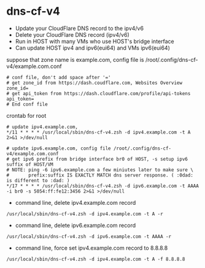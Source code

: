 # dns-cf-v4
- Update your CloudFlare DNS record to the ipv4/v6
- Delete your CloudFlare DNS record (ipv4/v6)
- Run in HOST with many VMs who use HOST's bridge interface
- Can update HOST ipv4 and ipv6(eui64) and VMs ipv6(eui64)

suppose that zone name is example.com,
config file is /root/.config/dns-cf-v4/example.com.conf
```
# conf file, don't add space after '='
# get zone_id from https://dash.coudflare.com, Websites Overview
zone_id=
# get api_token from https://dash.cloudflare.com/profile/api-tokens
api_token=
# End conf file
```

crontab for root
```
# update ipv4.example.com, 
*/11 * * * * /usr/local/sbin/dns-cf-v4.zsh -d ipv4.example.com -t A 2>&1 >/dev/null

# update ipv6.example.com, config file /root/.config/dns-cf-v4/example.com.conf
# get ipv6 prefix from bridge interface br0 of HOST, -s setup ipv6 suffix of HOST/VM
# NOTE: ping -6 ipv6.example.com a few miniutes later to make sure \
#       prefix:suffix IS EXACTLY MATCH dns server response. ( :0dad: is different to :dad: )
*/17 * * * * /usr/local/sbin/dns-cf-v4.zsh -d ipv6.example.com -t AAAA -i br0 -s 5054:ff:fe12:3456 2>&1 >/dev/null
```

- command line, delete ipv4.example.com record
```
/usr/local/sbin/dns-cf-v4.zsh -d ipv4.example.com -t A -r
```
- command line, delete ipv6.example.com record
```
/usr/local/sbin/dns-cf-v4.zsh -d ipv6.example.com -t AAAA -r
```
- command line, force set ipv4.example.com record to 8.8.8.8
```
/usr/local/sbin/dns-cf-v4.zsh -d ipv4.example.com -t A -f 8.8.8.8
```

